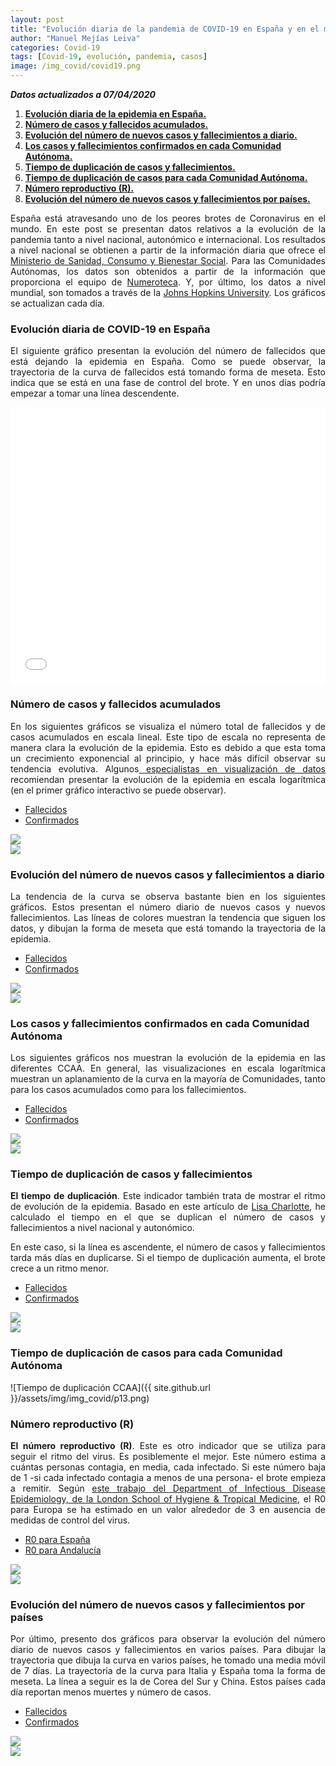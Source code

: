 ```yaml
---
layout: post
title: "Evolución diaria de la pandemia de COVID-19 en España y en el mundo"
author: "Manuel Mejías Leiva"
categories: Covid-19
tags: [Covid-19, evolución, pandemia, casos]
image: /img_covid/covid19.png
---
```



**_Datos actualizados a 07/04/2020_** 


1. [**Evolución diaria de la epidemia en España.**](#1)
2. [**Número de casos y fallecidos acumulados.**](#2)
3. [**Evolución del número de nuevos casos y fallecimientos a diario.**](#3)
4. [**Los casos y fallecimientos confirmados en cada Comunidad Autónoma.**](#4)
5. [**Tiempo de duplicación de casos y fallecimientos.**](#5)
6. [**Tiempo de duplicación de casos para cada Comunidad Autónoma.**](#6)
7. [**Número reproductivo (R).**](#7)
8. [**Evolución del número de nuevos casos y fallecimientos por países.**](#8)

<p align="justify">España está atravesando uno de los peores brotes de Coronavirus en el mundo. En este post se presentan datos relativos a la evolución de la pandemia tanto a nivel nacional, autonómico e internacional. Los resultados a nivel nacional se obtienen a partir de la información diaria que ofrece el <a target="_blank" href="https://covid19.isciii.es/">Ministerio de Sanidad, Consumo y Bienestar Social</a>. Para las Comunidades Autónomas, los datos son obtenidos a partir de la información que proporciona el equipo de  <a target="_blank" href="https://lab.montera34.com/covid19/">Numeroteca</a>. Y, por último, los datos a nivel mundial, son tomados a través de la <a target="_blank" href="https://coronavirus.jhu.edu/map.html">Johns Hopkins University</a>. Los gráficos se actualizan cada día.</p>

### <a name="1"></a>Evolución diaria de COVID-19 en España

<p align="justify">El siguiente gráfico presentan la evolución del número de fallecidos que está dejando la epidemia en España. Como se puede observar, la trayectoria de la curva de fallecidos está tomando forma de meseta. Esto indica que se está en una fase de control del brote. Y en unos días podría empezar a tomar una línea descendente.</p>

<iframe title="Evoluci&oacute;n del n&uacute;mero de fallecidos en Espa&ntilde;a" aria-label="Interactive line chart" id="datawrapper-chart-2DRIB" src="//datawrapper.dwcdn.net/2DRIB/1/" scrolling="no" frameborder="0" style="width: 0; min-width: 100% !important; border: none;" height="442"></iframe><script type="text/javascript">!function(){"use strict";window.addEventListener("message",function(a){if(void 0!==a.data["datawrapper-height"])for(var e in a.data["datawrapper-height"]){var t=document.getElementById("datawrapper-chart-"+e)||document.querySelector("iframe[src*='"+e+"']");t&&(t.style.height=a.data["datawrapper-height"][e]+"px")}})}();
</script>

### <a name="2"></a>Número de casos y fallecidos acumulados

<p align="justify">En los siguientes gráficos se visualiza el número total de fallecidos y de casos acumulados en escala lineal. Este tipo de escala no representa de manera clara la evolución de la epidemia. Esto es debido a que esta toma un crecimiento exponencial al principio, y hace más difícil observar su tendencia evolutiva. Algunos<a target="_blank" href="https://twitter.com/jburnmurdoch/status/1237748598051409921"> especialistas en visualización de datos</a> recomiendan presentar la evolución de la epidemia en escala logarítmica (en el primer gráfico interactivo se puede observar).</p>

<div class="row mb-4 mt-4">
    <div class="col-12">
        <div class="card mt-3 tab-card">
            <div class="card-header tab-card-header">
            <ul class="nav nav-tabs card-header-tabs" id="myTab" role="tablist">
                <li class="nav-item">
                    <a class="nav-link" id="one-tab" data-toggle="tab" href="#one" role="tab" aria-controls="One" aria-selected="true">Fallecidos</a>
                </li>
                <li class="nav-item">
                    <a class="nav-link" id="two-tab" data-toggle="tab" href="#two" role="tab" aria-controls="Two" aria-selected="false">Confirmados</a>
                </li>
            </ul>
            </div>
            <div class="tab-content" id="myTabContent">
            <div class="tab-pane fade show active p-3" id="one" role="tabpanel" aria-labelledby="one-tab">
                <img src="{{ site.github.url }}/assets/img/img_covid/p2.png">             
            </div>
            <div class="tab-pane fade p-3" id="two" role="tabpanel" aria-labelledby="two-tab">
                <img src="{{ site.github.url }}/assets/img/img_covid/p1.png">                    
            </div>
            </div>
        </div>
    </div>
</div>
<script>
    window.addEventListener('load', function(){
        document.querySelector('a[href="#one"]').click();
    })
</script>

### <a name="3"></a>Evolución del número de nuevos casos y fallecimientos a diario

<p align="justify">La tendencia de la curva se observa bastante bien en los siguientes gráficos. Estos presentan el número diario de nuevos casos y nuevos fallecimientos. Las líneas de colores muestran la tendencia que siguen los datos, y dibujan la forma de meseta que está tomando la trayectoria de la epidemia.</p>

<div class="row mb-4 mt-4">
    <div class="col-12">
        <div class="card mt-3 tab-card">
            <div class="card-header tab-card-header">
            <ul class="nav nav-tabs card-header-tabs" id="myTab" role="tablist">
                <li class="nav-item">
                    <a class="nav-link" id="one-tab" data-toggle="tab" href="#three" role="tab" aria-controls="One" aria-selected="true">Fallecidos</a>
                </li>
                <li class="nav-item">
                    <a class="nav-link" id="two-tab" data-toggle="tab" href="#four" role="tab" aria-controls="Two" aria-selected="false">Confirmados</a>
                </li>
            </ul>
            </div>
            <div class="tab-content" id="myTabContent">
            <div class="tab-pane fade show active p-3" id="three" role="tabpanel" aria-labelledby="one-tab">
                <img src="{{ site.github.url }}/assets/img/img_covid/p4.png">             
            </div>
            <div class="tab-pane fade p-3" id="four" role="tabpanel" aria-labelledby="two-tab">
                <img src="{{ site.github.url }}/assets/img/img_covid/p3.png">                    
            </div>
            </div>
        </div>
    </div>
</div>
<script>
    window.addEventListener('load', function(){
        document.querySelector('a[href="#three"]').click();
    })
</script>

### <a name="4"></a>Los casos y fallecimientos confirmados en cada Comunidad Autónoma

<p align="justify">Los siguientes gráficos nos muestran la evolución de la epidemia en las diferentes CCAA. En general, las visualizaciones en escala logarítmica muestran un aplanamiento de la curva en la mayoría de Comunidades, tanto para los casos acumulados como para los fallecimientos.</p>

<div class="row mb-4 mt-4">
    <div class="col-12">
        <div class="card mt-3 tab-card">
            <div class="card-header tab-card-header">
            <ul class="nav nav-tabs card-header-tabs" id="myTab" role="tablist">
                <li class="nav-item">
                    <a class="nav-link" id="one-tab" data-toggle="tab" href="#five" role="tab" aria-controls="One" aria-selected="true">Fallecidos</a>
                </li>
                <li class="nav-item">
                    <a class="nav-link" id="two-tab" data-toggle="tab" href="#six" role="tab" aria-controls="Two" aria-selected="false">Confirmados</a>
                </li>
            </ul>
            </div>
            <div class="tab-content" id="myTabContent">
            <div class="tab-pane fade show active p-3" id="five" role="tabpanel" aria-labelledby="one-tab">
                <img src="{{ site.github.url }}/assets/img/img_covid/p6.png">             
            </div>
            <div class="tab-pane fade p-3" id="six" role="tabpanel" aria-labelledby="two-tab">
                <img src="{{ site.github.url }}/assets/img/img_covid/p5.png">                    
            </div>
            </div>
        </div>
    </div>
</div>
<script>
    window.addEventListener('load', function(){
        document.querySelector('a[href="#five"]').click();
    })
</script>

### <a name="5"></a>Tiempo de duplicación de casos y fallecimientos

<p align="justify"><b>El tiempo de duplicación</b>. Este indicador también trata de mostrar el ritmo de evolución de la epidemia. Basado en este artículo de <a target="_blank" href="https://blog.datawrapper.de/weekly-chart-coronavirus-doublingtimes/">Lisa Charlotte</a>, he calculado el tiempo en el que se duplican el número de casos y fallecimientos a nivel nacional y autonómico.</p>

<p align="justify">En este caso, si la línea es ascendente, el número de casos y fallecimientos tarda más días en duplicarse. Si el tiempo de duplicación aumenta, el brote crece a un ritmo menor.</p>

<div class="row mb-4 mt-4">
    <div class="col-12">
        <div class="card mt-3 tab-card">
            <div class="card-header tab-card-header">
            <ul class="nav nav-tabs card-header-tabs" id="myTab" role="tablist">
                <li class="nav-item">
                    <a class="nav-link" id="one-tab" data-toggle="tab" href="#seven" role="tab" aria-controls="One" aria-selected="true">Fallecidos</a>
                </li>
                <li class="nav-item">
                    <a class="nav-link" id="two-tab" data-toggle="tab" href="#eight" role="tab" aria-controls="Two" aria-selected="false">Confirmados</a>
                </li>
            </ul>
            </div>
            <div class="tab-content" id="myTabContent">
            <div class="tab-pane fade show active p-3" id="seven" role="tabpanel" aria-labelledby="one-tab">
                <img src="{{ site.github.url }}/assets/img/img_covid/p12.png">             
            </div>
            <div class="tab-pane fade p-3" id="eight" role="tabpanel" aria-labelledby="two-tab">
                <img src="{{ site.github.url }}/assets/img/img_covid/p11.png">                    
            </div>
            </div>
        </div>
    </div>
</div>
<script>
    window.addEventListener('load', function(){
        document.querySelector('a[href="#seven"]').click();
    })
</script>

### <a name="6"></a>Tiempo de duplicación de casos para cada Comunidad Autónoma

![Tiempo de duplicación CCAA]({{ site.github.url }}/assets/img/img_covid/p13.png)

### <a name="7"></a>Número reproductivo (R)

<p align="justify"><b>El número reproductivo (R)</b>. Este es otro indicador que se utiliza para seguir el ritmo del virus. Es posiblemente el mejor. Este número estima a cuántas personas contagia, en media, cada infectado. Si este número baja de 1 -si cada infectado contagia a menos de una persona- el brote empieza a remitir. Según <a target="_blank" href="https://cmmid.github.io/topics/covid19/control-measures/report/uk_scenario_modelling_preprint_2020_04_01.pdf">este trabajo del Department of Infectious Disease Epidemiology, de la London School of Hygiene & Tropical Medicine</a>, el R0 para Europa se ha estimado en un valor alrededor de 3 en ausencia de medidas de control del virus.</p>



<div class="row mb-4 mt-4">
    <div class="col-12">
        <div class="card mt-3 tab-card">
            <div class="card-header tab-card-header">
            <ul class="nav nav-tabs card-header-tabs" id="myTab" role="tablist">
                <li class="nav-item">
                    <a class="nav-link" id="one-tab" data-toggle="tab" href="#nine" role="tab" aria-controls="One" aria-selected="true">R0 para España</a>
                </li>
                <li class="nav-item">
                    <a class="nav-link" id="two-tab" data-toggle="tab" href="#ten" role="tab" aria-controls="Two" aria-selected="false">R0 para Andalucía</a>
                </li>
            </ul>
            </div>
            <div class="tab-content" id="myTabContent">
            <div class="tab-pane fade show active p-3" id="nine" role="tabpanel" aria-labelledby="one-tab">
                <img src="{{ site.github.url }}/assets/img/img_covid/p14.png">             
            </div>
            <div class="tab-pane fade p-3" id="ten" role="tabpanel" aria-labelledby="two-tab">
                <img src="{{ site.github.url }}/assets/img/img_covid/p15.png">                    
            </div>
            </div>
        </div>
    </div>
</div>
<script>
    window.addEventListener('load', function(){
        document.querySelector('a[href="#nine"]').click();
    })
</script>

### <a name="8"></a>Evolución del número de nuevos casos y fallecimientos por países

<p align="justify">Por último, presento dos gráficos para observar la evolución del número diario de nuevos casos y fallecimientos en varios países. Para dibujar la trayectoria que dibuja la curva en varios países, he tomado una media móvil de 7 días. La trayectoria de la curva para Italia y España toma la forma de meseta. La línea a seguir es la de Corea del Sur y China. Estos países cada día reportan menos muertes y número de casos.</p>

<div class="row mb-4 mt-4">
    <div class="col-12">
        <div class="card mt-3 tab-card">
            <div class="card-header tab-card-header">
            <ul class="nav nav-tabs card-header-tabs" id="myTab" role="tablist">
                <li class="nav-item">
                    <a class="nav-link" id="one-tab" data-toggle="tab" href="#once" role="tab" aria-controls="One" aria-selected="true">Fallecidos</a>
                </li>
                <li class="nav-item">
                    <a class="nav-link" id="two-tab" data-toggle="tab" href="#doce" role="tab" aria-controls="Two" aria-selected="false">Confirmados</a>
                </li>
            </ul>
            </div>
            <div class="tab-content" id="myTabContent">
            <div class="tab-pane fade show active p-3" id="once" role="tabpanel" aria-labelledby="one-tab">
                <img src="{{ site.github.url }}/assets/img/img_covid/p17.png">             
            </div>
            <div class="tab-pane fade p-3" id="doce" role="tabpanel" aria-labelledby="two-tab">
                <img src="{{ site.github.url }}/assets/img/img_covid/p16.png">                    
            </div>
            </div>
        </div>
    </div>
</div>
<script>
    window.addEventListener('load', function(){
        document.querySelector('a[href="#once"]').click();
    })
</script>



